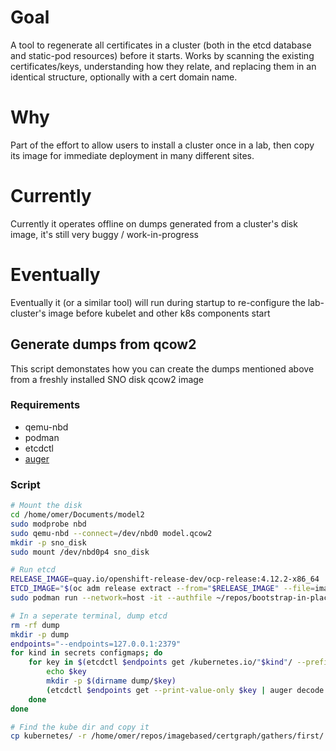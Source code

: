 
# Goal

A tool to regenerate all certificates in a cluster (both in the etcd database and static-pod resources) before it starts. Works by scanning the existing certificates/keys, understanding how they relate, and replacing them in an identical structure, optionally with a cert domain name.

# Why

Part of the effort to allow users to install a cluster once in a lab, then copy its image for immediate deployment in many different sites.

# Currently

Currently it operates offline on dumps generated from a cluster's disk image, it's still very buggy / work-in-progress

# Eventually

Eventually it (or a similar tool) will run during startup to re-configure the lab-cluster's image before kubelet and other k8s components start

## Generate dumps from qcow2

This script demonstates how you can create the dumps mentioned above from a freshly installed SNO disk qcow2 image

### Requirements

* qemu-nbd
* podman 
* etcdctl
* [auger](https://github.com/jpbetz/auger)

### Script

```bash
# Mount the disk 
cd /home/omer/Documents/model2
sudo modprobe nbd
sudo qemu-nbd --connect=/dev/nbd0 model.qcow2
mkdir -p sno_disk
sudo mount /dev/nbd0p4 sno_disk

# Run etcd
RELEASE_IMAGE=quay.io/openshift-release-dev/ocp-release:4.12.2-x86_64
ETCD_IMAGE="$(oc adm release extract --from="$RELEASE_IMAGE" --file=image-references | jq '.spec.tags[] | select(.name == "etcd").from.name' -r)"
sudo podman run --network=host -it --authfile ~/repos/bootstrap-in-place-poc/registry-config.json --entrypoint etcd -v $PWD/sno_disk/ostree/deploy/rhcos/var/lib/etcd:/store ${ETCD_IMAGE} --name editor --data-dir /store

# In a seperate terminal, dump etcd
rm -rf dump
mkdir -p dump
endpoints="--endpoints=127.0.0.1:2379"
for kind in secrets configmaps; do
    for key in $(etcdctl $endpoints get /kubernetes.io/"$kind"/ --prefix --keys-only); do
        echo $key
        mkdir -p $(dirname dump/$key)
        (etcdctl $endpoints get --print-value-only $key | auger decode > dump/$key.yaml)&
    done
done

# Find the kube dir and copy it
cp kubernetes/ -r /home/omer/repos/imagebased/certgraph/gathers/first/
```
